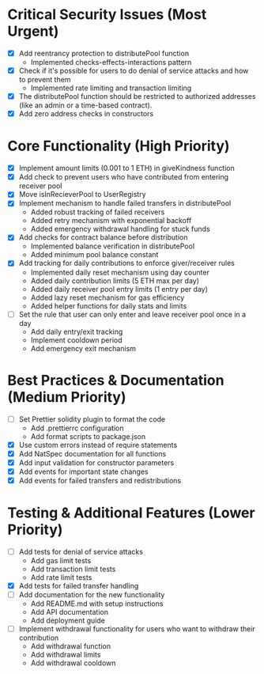 # Critical Security Issues (Most Urgent)
- [x] Add reentrancy protection to distributePool function
  - Implemented checks-effects-interactions pattern
- [x] Check if it's possible for users to do denial of service attacks and how to prevent them
  - Implemented rate limiting and transaction limiting
- [x] The distributePool function should be restricted to authorized addresses (like an admin or a time-based contract).
- [x] Add zero address checks in constructors

# Core Functionality (High Priority)
- [x] Implement amount limits (0.001 to 1 ETH) in giveKindness function
- [x] Add check to prevent users who have contributed from entering receiver pool
- [x] Move isInRecieverPool to UserRegistry
- [x] Implement mechanism to handle failed transfers in distributePool
  - Added robust tracking of failed receivers
  - Added retry mechanism with exponential backoff
  - Added emergency withdrawal handling for stuck funds
- [x] Add checks for contract balance before distribution
  - Implemented balance verification in distributePool
  - Added minimum pool balance constant
- [x] Add tracking for daily contributions to enforce giver/receiver rules
  - Implemented daily reset mechanism using day counter
  - Added daily contribution limits (5 ETH max per day)
  - Added daily receiver pool entry limits (1 entry per day)
  - Added lazy reset mechanism for gas efficiency
  - Added helper functions for daily stats and limits
- [ ] Set the rule that user can only enter and leave receiver pool once in a day
  - Add daily entry/exit tracking
  - Implement cooldown period
  - Add emergency exit mechanism

# Best Practices & Documentation (Medium Priority)
- [ ] Set Prettier solidity plugin to format the code
  - Add .prettierrc configuration
  - Add format scripts to package.json
- [x] Use custom errors instead of require statements
- [x] Add NatSpec documentation for all functions
- [x] Add input validation for constructor parameters
- [x] Add events for important state changes
- [x] Add events for failed transfers and redistributions

# Testing & Additional Features (Lower Priority)
- [ ] Add tests for denial of service attacks
  - Add gas limit tests
  - Add transaction limit tests
  - Add rate limit tests
- [x] Add tests for failed transfer handling
- [ ] Add documentation for the new functionality
  - Add README.md with setup instructions
  - Add API documentation
  - Add deployment guide
- [ ] Implement withdrawal functionality for users who want to withdraw their contribution
  - Add withdrawal function
  - Add withdrawal limits
  - Add withdrawal cooldown
